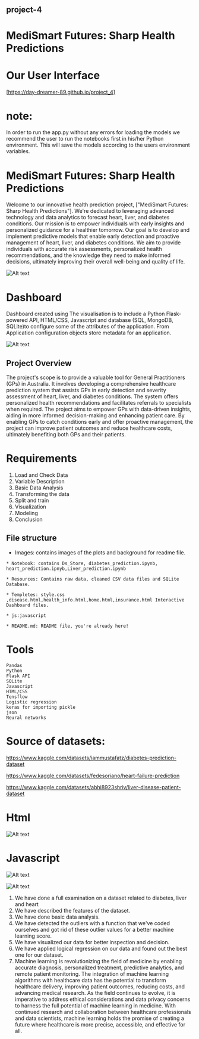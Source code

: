 ## project-4
# MediSmart Futures: Sharp Health Predictions
# Our User Interface
[https://day-dreamer-89.github.io/project_4] <br/>

# note: 
In  order to run the app.py without any errors for loading  the models we recommend the user to run the notebooks first in his/her Python environment. This will save the models according to the users environment variables.

# MediSmart Futures: Sharp Health Predictions
Welcome to our innovative health prediction project, ["MediSmart Futures: Sharp Health Predictions"]. We're dedicated to leveraging advanced technology and data analytics to forecast heart, liver, and diabetes conditions. Our mission is to empower individuals with early insights and personalized guidance for a healthier tomorrow.
Our goal is to develop and implement predictive models that enable early detection and proactive management of heart, liver, and diabetes conditions. We aim to provide individuals with accurate risk assessments, personalized health recommendations, and the knowledge they need to make informed decisions, ultimately improving their overall well-being and quality of life.


![Alt text](images/Analytics-Medical-IoT-1600x900.jpeg)

# Dashboard
Dashboard created using The visualisation is to include a Python Flask-powered API, HTML/CSS, Javascript and  database (SQL, MongoDB, SQLite)to configure some of the attributes of the application. From Application configuration objects store metadata for an application.

![Alt text](<images/Screenshot 2023-11-08 154154.png>)

## Project Overview

The project's scope is to provide a valuable tool for General Practitioners (GPs) in Australia. It involves developing a comprehensive healthcare prediction system that assists GPs in early detection and severity assessment of heart, liver, and diabetes conditions. The system offers personalized health recommendations and facilitates referrals to specialists when required. The project aims to empower GPs with data-driven insights, aiding in more informed decision-making and enhancing patient care. By enabling GPs to catch conditions early and offer proactive management, the project can improve patient outcomes and reduce healthcare costs, ultimately benefiting both GPs and their patients.



# Requirements

1.	Load and Check Data
2.	Variable Description
3.	Basic Data Analysis
4.	Transforming the data
5.	Split and train 
6.	Visualization
7.	Modeling
8.	Conclusion



## File structure

   * Images: contains images of the plots and background for readme file.

    * Notebook: contains Ds_Store, diabetes_prediction.ipynb, heart_prediction.ipnyb,Liver_prediction.ipynb

    * Resources: Contains raw data, cleaned CSV data files and SQLite Database.

    * Templetes: style.css ,disease.html,health_info.html,home.html,insurance.html Interactive Dashboard files.

    * js:javascript

    * README.md: README file, you're already here!

# Tools
    Pandas
    Python
    Flask API
    SQLite
    Javascript
    HTML/CSS
    Tensflow
    Logistic regression
    keras for importing pickle
    json
    Neural networks



# Source of datasets: 

 https://www.kaggle.com/datasets/iammustafatz/diabetes-prediction-dataset


 https://www.kaggle.com/datasets/fedesoriano/heart-failure-prediction



 https://www.kaggle.com/datasets/abhi8923shriv/liver-disease-patient-dataset


# Html

![Alt text](<images/Screenshot 2023-11-08 223314.png>)

# Javascript
![Alt text](<images/Screenshot 2023-11-08 195153.png>)

![Alt text](<images/Screenshot 2023-11-08 195219.png>)

1.	We have done a full examination on a dataset related to diabetes, liver and heart
2.	We have described the features of the dataset. 
3.	We have done basic data analysis. 
4.	We have detected the outliers with a function that we've coded ourselves and got rid of these outlier values for a better machine learning score.
5.	We have visualized our data for better inspection and decision.
6.  We have applied logical regression on our data and found out the best one for our dataset.
7. 	Machine learning is revolutionizing the field of medicine by enabling accurate diagnosis, personalized treatment, predictive analytics, and remote patient monitoring. The integration of machine learning algorithms with healthcare data has the potential to transform healthcare delivery, improving patient outcomes, reducing costs, and advancing medical research. As the field continues to evolve, it is imperative to address ethical considerations and data privacy concerns to harness the full potential of machine learning in medicine. With continued research and collaboration between healthcare professionals and data scientists, machine learning holds the promise of creating a future where healthcare is more precise, accessible, and effective for all.














    




